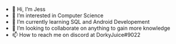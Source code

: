 - 👋 Hi, I’m Jess
- 👀 I’m interested in Computer Science
- 🌱 I’m currently learning SQL and Android Developement 
- 💞️ I’m looking to collaborate on anything to gain more knowledge
- 📫 How to reach me on discord at DorkyJuice#9022

<!---
DorkyJuice/DorkyJuice is a ✨ special ✨ repository because its `README.md` (this file) appears on your GitHub profile.
You can click the Preview link to take a look at your changes.
--->
